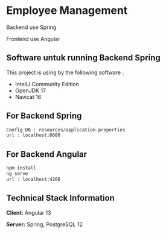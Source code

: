 # Employee Management

Backend use Spring 



Frontend use Angular

## Software untuk running Backend Spring 

This project is using by the following software :

- IntelIJ Community Edition
- OpenJDK 17
- Navicat 16


## For Backend Spring
 

```bash
Config DB : resources/application.properties
url : localhost:8080
```
    
## For Backend Angular 

```bash
npm install
ng serve
url : localhost:4200
```
    
## Technical Stack Information

**Client:** Angular 13

**Server:** Spring, PostgreSQL 12

